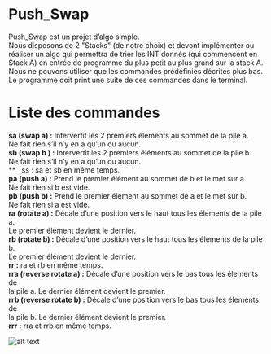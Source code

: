 # Push_Swap
Push_Swap est un projet d’algo simple.<br />
Nous disposons de 2 "Stacks" (de notre choix) et devont implémenter ou réaliser un algo qui permettra de trier les INT donnés (qui commencent en Stack A) en entrée de programme du plus petit au plus grand sur la stack A.<br />
Nous ne pouvons utiliser que les commandes prédéfinies décrites plus bas.<br />
Le programme doit print une suite de ces commandes dans le terminal.<br />

# Liste des commandes

**__sa (swap a) :__** Intervertit les 2 premiers éléments au sommet de la pile a.<br />
Ne fait rien s’il n’y en a qu’un ou aucun.<br />
**__sb (swap b ) :__** Intervertit les 2 premiers éléments au sommet de la pile b.<br />
Ne fait rien s’il n’y en a qu’un ou aucun.<br />
**__ss : sa et sb en même temps.<br />
**__pa (push a) :__** Prend le premier élément au sommet de b et le met sur a.<br />
Ne fait rien si b est vide.<br />
**__pb (push b) :__** Prend le premier élément au sommet de a et le met sur b.<br />
Ne fait rien si a est vide.<br />
**__ra (rotate a) :__** Décale d’une position vers le haut tous les élements de la pile a.<br />
Le premier élément devient le dernier.<br />
**__rb (rotate b) :__** Décale d’une position vers le haut tous les élements de la pile b.<br />
Le premier élément devient le dernier.<br />
**__rr :__** ra et rb en même temps.<br />
**__rra (reverse rotate a) :__** Décale d’une position vers le bas tous les élements de<br />
la pile a. Le dernier élément devient le premier.<br />
**__rrb (reverse rotate b) :__** Décale d’une position vers le bas tous les élements de<br />
la pile b. Le dernier élément devient le premier.<br />
**__rrr :__** rra et rrb en même temps.<br />

![alt text](https://cdn.discordapp.com/attachments/903236693463797810/1023507482057904148/push_swap2.png)
